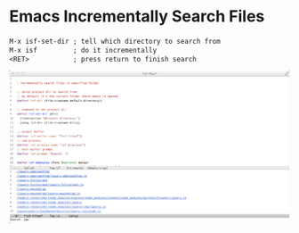 
# Emacs Incrementally Search Files

    M-x isf-set-dir ; tell which directory to search from
    M-x isf         ; do it incrementally
    <RET>           ; press return to finish search

![emacs incremental search files screenshot](https://github.com/flamingtop/emacs-isf/raw/master/isf.jpg)



